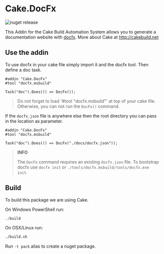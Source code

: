 # Cake.DocFx

![nuget release](https://img.shields.io/nuget/vpre/Cake.DocFx.svg)

This Addin for the Cake Build Automation System allows you to generate a documentation website with [docfx](http://dotnet.github.io/docfx/index.html). More about Cake at http://cakebuild.net

## Use the addin

To use docfx in your cake file simply import it and the docfx tool. Then define a doc task.
```cake
#addin "Cake.DocFx"
#tool "docfx.msbuild"

Task("doc").Does(() => DocFx());
```
>   Do not forget to load '#tool "docfx.msbuild"' at top of your cake file. Otherwise, you can not run the `DocFx()` command. 



If the `docfx.json` file is anywhere else then the root directory you can pass in the location as parameter.

```cake
#addin "Cake.DocFx"
#tool "docfx.msbuild"

Task("doc").Does(() => DocFx("./docs/docfx.json"));
```

>   **INFO**
>   
>   The `DocFx` command requires an existing `docfx.json` file. To bootstrap docfx use `docfx init` or `./tools/docfx.msbuild/tools/docfx.exe init`.

## Build

To build this package we are using Cake.

On Windows PowerShell run:

```powershell
./build
```

On OSX/Linux run:
```bash
./build.sh
```

Run `-t pack` alias to create a nuget package.
